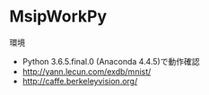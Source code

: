 # MsipWorkPy

環境
- Python 3.6.5.final.0 (Anaconda 4.4.5)で動作確認
- http://yann.lecun.com/exdb/mnist/
- http://caffe.berkeleyvision.org/
